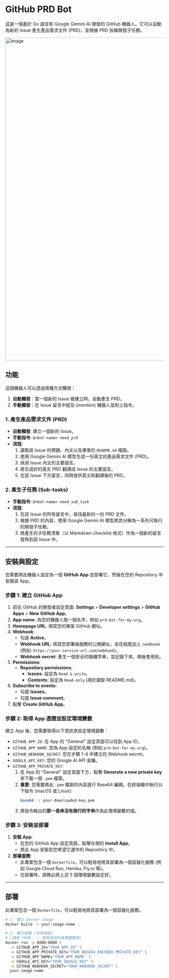 # GitHub PRD Bot

這是一個基於 Go 語言和 Google Gemini AI 開發的 GitHub 機器人。它可以自動為新的 Issue 產生產品需求文件 (PRD)，並根據 PRD 拆解開發子任務。

<img width="1024" height="1024" alt="image" src="https://github.com/user-attachments/assets/09562463-f84e-4617-9b27-672863afcc29" />

## 功能

這個機器人可以透過兩種方式觸發：

1.  **自動觸發**：當一個新的 Issue 被建立時，自動產生 PRD。
2.  **手動觸發**：在 Issue 留言中提及 (mention) 機器人並附上指令。

### 1. 產生產品需求文件 (PRD)

-   **自動觸發**: 建立一個新的 Issue。
-   **手動指令**: `@<bot-name> need_prd`
-   **流程**:
    1.  讀取該 Issue 的標題、內文以及專案的 `README.md` 檔案。
    2.  使用 Google Gemini AI 模型生成一份英文的產品需求文件 (PRD)。
    3.  偵測 Issue 內文的主要語言。
    4.  將生成好的英文 PRD 翻譯成 Issue 的主要語言。
    5.  在該 Issue 下方留言，同時提供英文和翻譯後的 PRD。

### 2. 產生子任務 (Sub-tasks)

-   **手動指令**: `@<bot-name> need_sub_task`
-   **流程**:
    1.  在該 Issue 的所有留言中，尋找最新的一份 PRD 文件。
    2.  根據 PRD 的內容，使用 Google Gemini AI 模型將其分解為一系列可執行的開發子任務。
    3.  將產生的子任務清單（以 Markdown checklist 格式）作為一個新的留言發佈到該 Issue 中。

---

## 安裝與設定

您需要將此機器人設定為一個 **GitHub App** 並部署它，然後在您的 Repository 中安裝該 App。

### 步驟 1: 建立 GitHub App

1.  前往 GitHub 的開發者設定頁面: **Settings** > **Developer settings** > **GitHub Apps** > **New GitHub App**。
2.  **App name**: 為您的機器人取一個名字，例如 `prd-bot-for-my-org`。
3.  **Homepage URL**: 填寫您的專案 GitHub 網址。
4.  **Webhook**:
    -   勾選 **Active**。
    -   **Webhook URL**: 填寫您部署後服務的公開網址，並在結尾加上 `/webhook` (例如: `https://your-service-url.com/webhook`)。
    -   **Webhook secret**: 產生一個安全的隨機字串，並記錄下來。稍後會用到。
5.  **Permissions**:
    -   **Repository permissions**:
        -   **Issues**: 設定為 `Read & write`。
        -   **Contents**: 設定為 `Read-only` (用於讀取 README.md)。
6.  **Subscribe to events**:
    -   勾選 **Issues**。
    -   勾選 **Issue comment**。
7.  點擊 **Create GitHub App**。

### 步驟 2: 取得 App 憑證並設定環境變數

建立 App 後，您需要取得以下資訊來設定環境變數：

-   `GITHUB_APP_ID`: 在 App 的 "General" 設定頁面可以找到 App ID。
-   `GITHUB_APP_NAME`: 您為 App 設定的名稱 (例如 `prd-bot-for-my-org`)。
-   `GITHUB_WEBHOOK_SECRET`: 您在步驟 1-4 中建立的 Webhook secret。
-   `GOOGLE_API_KEY`: 您的 Google AI API 金鑰。
-   `GITHUB_APP_PRIVATE_KEY`:
    1.  在 App 的 "General" 設定頁面下方，點擊 **Generate a new private key** 來下載一個 `.pem` 檔案。
    2.  **重要**: 您需要將此 `.pem` 檔案的內容進行 Base64 編碼。在終端機中執行以下指令 (macOS 或 Linux):
        ```bash
        base64 -i your-downloaded-key.pem
        ```
    3.  將指令輸出的**那一長串沒有換行的字串**作為此環境變數的值。

### 步驟 3: 安裝並部署

1.  **安裝 App**:
    -   在您的 GitHub App 設定頁面，點擊左側的 **Install App**。
    -   將此 App 安裝到您希望它運作的 Repository 中。
2.  **部署服務**:
    -   此專案包含一個 `Dockerfile`，可以輕易地將其部署為一個容器化服務 (例如 Google Cloud Run, Heroku, Fly.io 等)。
    -   在部署時，請務必將上述 5 個環境變數設定好。

---

## 部署

此專案包含一個 `Dockerfile`，可以輕易地將其部署為一個容器化服務。

```bash
# 1. 建立 Docker image
docker build -t your-image-name .

# 2. 執行容器 (本地測試)
# (請將 YOUR_... 替換為您的真實變數值)
docker run -p 8080:8080 \
  -e GITHUB_APP_ID="YOUR_APP_ID" \
  -e GITHUB_APP_PRIVATE_KEY="YOUR_BASE64_ENCODED_PRIVATE_KEY" \
  -e GITHUB_APP_NAME="YOUR_APP_NAME" \
  -e GOOGLE_API_KEY="YOUR_GOOGLE_KEY" \
  -e GITHUB_WEBHOOK_SECRET="YOUR_WEBHOOK_SECRET" \
  your-image-name
```